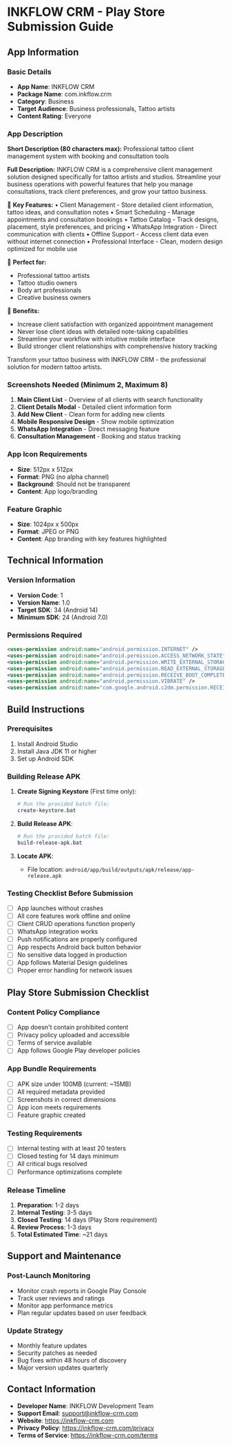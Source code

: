 # INKFLOW CRM - Play Store Submission Guide

## App Information

### Basic Details
- **App Name**: INKFLOW CRM
- **Package Name**: com.inkflow.crm
- **Category**: Business
- **Target Audience**: Business professionals, Tattoo artists
- **Content Rating**: Everyone

### App Description

**Short Description (80 characters max):**
Professional tattoo client management system with booking and consultation tools

**Full Description:**
INKFLOW CRM is a comprehensive client management solution designed specifically for tattoo artists and studios. Streamline your business operations with powerful features that help you manage consultations, track client preferences, and grow your tattoo business.

🎨 **Key Features:**
• Client Management - Store detailed client information, tattoo ideas, and consultation notes
• Smart Scheduling - Manage appointments and consultation bookings
• Tattoo Catalog - Track designs, placement, style preferences, and pricing
• WhatsApp Integration - Direct communication with clients
• Offline Support - Access client data even without internet connection
• Professional Interface - Clean, modern design optimized for mobile use

💼 **Perfect for:**
- Professional tattoo artists
- Tattoo studio owners
- Body art professionals
- Creative business owners

🚀 **Benefits:**
- Increase client satisfaction with organized appointment management
- Never lose client ideas with detailed note-taking capabilities
- Streamline your workflow with intuitive mobile interface
- Build stronger client relationships with comprehensive history tracking

Transform your tattoo business with INKFLOW CRM - the professional solution for modern tattoo artists.

### Screenshots Needed (Minimum 2, Maximum 8)
1. **Main Client List** - Overview of all clients with search functionality
2. **Client Details Modal** - Detailed client information form
3. **Add New Client** - Clean form for adding new clients
4. **Mobile Responsive Design** - Show mobile optimization
5. **WhatsApp Integration** - Direct messaging feature
6. **Consultation Management** - Booking and status tracking

### App Icon Requirements
- **Size**: 512px x 512px
- **Format**: PNG (no alpha channel)
- **Background**: Should not be transparent
- **Content**: App logo/branding

### Feature Graphic
- **Size**: 1024px x 500px
- **Format**: JPEG or PNG
- **Content**: App branding with key features highlighted

## Technical Information

### Version Information
- **Version Code**: 1
- **Version Name**: 1.0
- **Target SDK**: 34 (Android 14)
- **Minimum SDK**: 24 (Android 7.0)

### Permissions Required
```xml
<uses-permission android:name="android.permission.INTERNET" />
<uses-permission android:name="android.permission.ACCESS_NETWORK_STATE" />
<uses-permission android:name="android.permission.WRITE_EXTERNAL_STORAGE" />
<uses-permission android:name="android.permission.READ_EXTERNAL_STORAGE" />
<uses-permission android:name="android.permission.RECEIVE_BOOT_COMPLETED" />
<uses-permission android:name="android.permission.VIBRATE" />
<uses-permission android:name="com.google.android.c2dm.permission.RECEIVE" />
```

## Build Instructions

### Prerequisites
1. Install Android Studio
2. Install Java JDK 11 or higher
3. Set up Android SDK

### Building Release APK

1. **Create Signing Keystore** (First time only):
   ```bash
   # Run the provided batch file:
   create-keystore.bat
   ```

2. **Build Release APK**:
   ```bash
   # Run the provided batch file:
   build-release-apk.bat
   ```

3. **Locate APK**:
   - File location: `android/app/build/outputs/apk/release/app-release.apk`

### Testing Checklist Before Submission
- [ ] App launches without crashes
- [ ] All core features work offline and online
- [ ] Client CRUD operations function properly
- [ ] WhatsApp integration works
- [ ] Push notifications are properly configured
- [ ] App respects Android back button behavior
- [ ] No sensitive data logged in production
- [ ] App follows Material Design guidelines
- [ ] Proper error handling for network issues

## Play Store Submission Checklist

### Content Policy Compliance
- [ ] App doesn't contain prohibited content
- [ ] Privacy policy uploaded and accessible
- [ ] Terms of service available
- [ ] App follows Google Play developer policies

### App Bundle Requirements
- [ ] APK size under 100MB (current: ~15MB)
- [ ] All required metadata provided
- [ ] Screenshots in correct dimensions
- [ ] App icon meets requirements
- [ ] Feature graphic created

### Testing Requirements
- [ ] Internal testing with at least 20 testers
- [ ] Closed testing for 14 days minimum
- [ ] All critical bugs resolved
- [ ] Performance optimizations complete

### Release Timeline
1. **Preparation**: 1-2 days
2. **Internal Testing**: 3-5 days
3. **Closed Testing**: 14 days (Play Store requirement)
4. **Review Process**: 1-3 days
5. **Total Estimated Time**: ~21 days

## Support and Maintenance

### Post-Launch Monitoring
- Monitor crash reports in Google Play Console
- Track user reviews and ratings
- Monitor app performance metrics
- Plan regular updates based on user feedback

### Update Strategy
- Monthly feature updates
- Security patches as needed
- Bug fixes within 48 hours of discovery
- Major version updates quarterly

## Contact Information

- **Developer Name**: INKFLOW Development Team
- **Support Email**: support@inkflow-crm.com
- **Website**: https://inkflow-crm.com
- **Privacy Policy**: https://inkflow-crm.com/privacy
- **Terms of Service**: https://inkflow-crm.com/terms